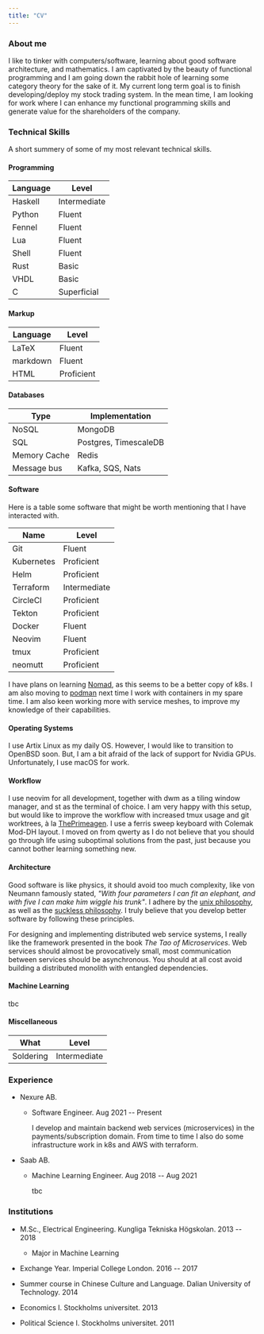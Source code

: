 ```yaml
---
title: "CV"
---
```


### About me

I like to tinker with computers/software, learning about good software architecture, and
mathematics. I am captivated by the beauty of functional programming and I am going
down the rabbit hole of learning some category theory for the sake of it.
My current long term goal is to finish developing/deploy my stock trading system.
In the mean time, I am looking for work where I can enhance my functional
programming skills and generate value for the shareholders of the company.

### Technical Skills

A short summery of some of my most relevant technical skills.

#### Programming

| Language | Level        |
| -------- | ------------ |
| Haskell  | Intermediate |
| Python   | Fluent       |
| Fennel   | Fluent       |
| Lua      | Fluent       |
| Shell    | Fluent       |
| Rust     | Basic        |
| VHDL     | Basic        |
| C        | Superficial  |

#### Markup

| Language | Level        |
| -------- | ------------ |
| LaTeX    | Fluent       |
| markdown | Fluent       |
| HTML     | Proficient   |

#### Databases

| Type         | Implementation        |
| ------------ | --------------------- |
| NoSQL        | MongoDB               |
| SQL          | Postgres, TimescaleDB |
| Memory Cache | Redis                 |
| Message bus  | Kafka, SQS, Nats      |

#### Software

Here is a table some software that might be worth mentioning that I have
interacted with.

| Name       | Level        |
| ---------- | ------------ |
| Git        | Fluent       |
| Kubernetes | Proficient   |
| Helm       | Proficient   |
| Terraform  | Intermediate |
| CircleCI   | Proficient   |
| Tekton     | Proficient   |
| Docker     | Fluent       |
| Neovim     | Fluent       |
| tmux       | Proficient   |
| neomutt    | Proficient   |

I have plans on learning [Nomad](https://www.nomadproject.io), as this seems to
be a better copy of k8s. I am also moving to [podman](https://podman.io/)
next time I work with containers in my spare time. I am also keen working more
with service meshes, to improve my knowledge of their capabilities.

#### Operating Systems

I use Artix Linux as my daily OS. However, I would like to transition to OpenBSD
soon. But, I am a bit afraid of the lack of support for Nvidia GPUs.
Unfortunately, I use macOS for work.

#### Workflow

I use neovim for all development, together with dwm as a tiling
window manager, and st as the terminal of choice. I am very happy with this
setup, but would like to improve the workflow with increased tmux usage and
git worktrees, à la [ThePrimeagen](https://www.youtube.com/watch?v=GXxvxSlzJdI).
I use a ferris sweep keyboard with Colemak Mod-DH layout. I moved on from
qwerty as I do not believe that you should go through life using suboptimal
solutions from the past, just because you cannot bother learning something new.

#### Architecture

Good software is like physics, it should avoid too much complexity, like von
Neumann famously stated, *"With four parameters I can fit an elephant, and with
five I can make him wiggle his trunk"*. I adhere by the [unix
philosophy](http://www.catb.org/esr/writings/taoup/html/ch01s06.html), as well
as the [suckless philosophy](https://suckless.org/philosophy/). I truly believe
that you develop better software by following these principles.

For designing and implementing distributed web service systems, I really like
the framework presented in the book *The Tao of Microservices*. Web services
should almost be provocatively small, most communication between services
should be asynchronous. You should at all cost avoid building a distributed
monolith with entangled dependencies.

#### Machine Learning

tbc

#### Miscellaneous

| What      | Level        |
| --------- | ------------ |
| Soldering | Intermediate |

### Experience

- Nexure AB.
  - Software Engineer. Aug 2021 -- Present

    I develop and maintain backend web services (microservices) in the
    payments/subscription domain. From time to time I also do some
    infrastructure work in k8s and AWS with terraform.

- Saab AB.
  - Machine Learning Engineer. Aug 2018 -- Aug 2021

    tbc

### Institutions

- M.Sc., Electrical Engineering. Kungliga Tekniska Högskolan. 2013 -- 2018
    - Major in Machine Learning

- Exchange Year. Imperial College London. 2016 -- 2017

- Summer course in Chinese Culture and Language. Dalian University of Technology. 2014

- Economics I. Stockholms universitet. 2013

- Political Science I. Stockholms universitet. 2011
